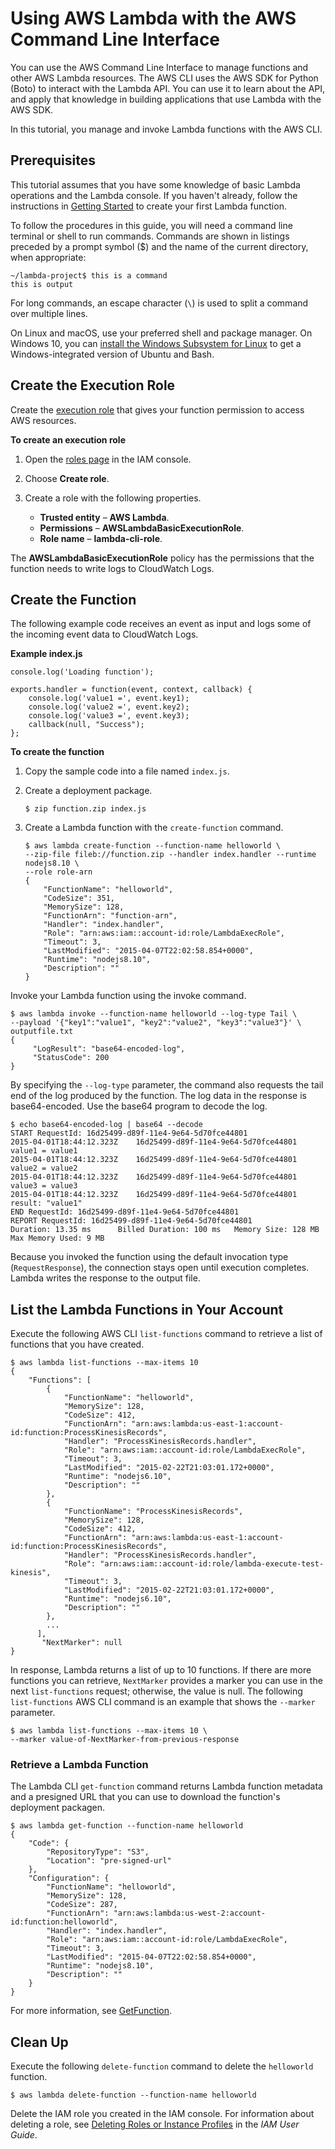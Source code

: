 # Using AWS Lambda with the AWS Command Line Interface<a name="with-userapp"></a>

You can use the AWS Command Line Interface to manage functions and other AWS Lambda resources\. The AWS CLI uses the AWS SDK for Python \(Boto\) to interact with the Lambda API\. You can use it to learn about the API, and apply that knowledge in building applications that use Lambda with the AWS SDK\.

In this tutorial, you manage and invoke Lambda functions with the AWS CLI\.

## Prerequisites<a name="with-userapp-walkthrough-custom-events-deploy"></a>

This tutorial assumes that you have some knowledge of basic Lambda operations and the Lambda console\. If you haven't already, follow the instructions in [Getting Started](getting-started.md) to create your first Lambda function\.

To follow the procedures in this guide, you will need a command line terminal or shell to run commands\. Commands are shown in listings preceded by a prompt symbol \($\) and the name of the current directory, when appropriate:

```
~/lambda-project$ this is a command
this is output
```

For long commands, an escape character \(`\`\) is used to split a command over multiple lines\.

On Linux and macOS, use your preferred shell and package manager\. On Windows 10, you can [install the Windows Subsystem for Linux](https://docs.microsoft.com/en-us/windows/wsl/install-win10) to get a Windows\-integrated version of Ubuntu and Bash\.

## Create the Execution Role<a name="with-userapp-walkthrough-custom-events-create-iam-role"></a>

Create the [execution role](intro-permission-model.md#lambda-intro-execution-role) that gives your function permission to access AWS resources\.

**To create an execution role**

1. Open the [roles page](https://console.aws.amazon.com/iam/home#/roles) in the IAM console\.

1. Choose **Create role**\.

1. Create a role with the following properties\.
   + **Trusted entity** – **AWS Lambda**\.
   + **Permissions** – **AWSLambdaBasicExecutionRole**\.
   + **Role name** – **lambda\-cli\-role**\.

The **AWSLambdaBasicExecutionRole** policy has the permissions that the function needs to write logs to CloudWatch Logs\.

## Create the Function<a name="with-userapp-walkthrough-custom-events-upload"></a>

The following example code receives an event as input and logs some of the incoming event data to CloudWatch Logs\.

**Example index\.js**  

```
console.log('Loading function');

exports.handler = function(event, context, callback) {
    console.log('value1 =', event.key1);
    console.log('value2 =', event.key2);
    console.log('value3 =', event.key3);
    callback(null, "Success");
};
```

**To create the function**

1. Copy the sample code into a file named `index.js`\.

1. Create a deployment package\.

   ```
   $ zip function.zip index.js
   ```

1. Create a Lambda function with the `create-function` command\.

   ```
   $ aws lambda create-function --function-name helloworld \
   --zip-file fileb://function.zip --handler index.handler --runtime nodejs8.10 \
   --role role-arn
   {
       "FunctionName": "helloworld",
       "CodeSize": 351,
       "MemorySize": 128,
       "FunctionArn": "function-arn",
       "Handler": "index.handler",
       "Role": "arn:aws:iam::account-id:role/LambdaExecRole",
       "Timeout": 3,
       "LastModified": "2015-04-07T22:02:58.854+0000",
       "Runtime": "nodejs8.10",
       "Description": ""
   }
   ```

Invoke your Lambda function using the invoke command\. 

```
$ aws lambda invoke --function-name helloworld --log-type Tail \
--payload '{"key1":"value1", "key2":"value2", "key3":"value3"}' \
outputfile.txt
{
     "LogResult": "base64-encoded-log",
     "StatusCode": 200 
}
```

By specifying the `--log-type` parameter, the command also requests the tail end of the log produced by the function\. The log data in the response is base64\-encoded\. Use the base64 program to decode the log\.

```
$ echo base64-encoded-log | base64 --decode
START RequestId: 16d25499-d89f-11e4-9e64-5d70fce44801
2015-04-01T18:44:12.323Z    16d25499-d89f-11e4-9e64-5d70fce44801    value1 = value1
2015-04-01T18:44:12.323Z    16d25499-d89f-11e4-9e64-5d70fce44801    value2 = value2
2015-04-01T18:44:12.323Z    16d25499-d89f-11e4-9e64-5d70fce44801    value3 = value3
2015-04-01T18:44:12.323Z    16d25499-d89f-11e4-9e64-5d70fce44801    result: "value1"
END RequestId: 16d25499-d89f-11e4-9e64-5d70fce44801
REPORT RequestId: 16d25499-d89f-11e4-9e64-5d70fce44801       
Duration: 13.35 ms      Billed Duration: 100 ms   Memory Size: 128 MB  
Max Memory Used: 9 MB
```

Because you invoked the function using the default invocation type \(`RequestResponse`\), the connection stays open until execution completes\. Lambda writes the response to the output file\.

## List the Lambda Functions in Your Account<a name="with-userapp-walkthrough-custom-events-list-functions"></a>

Execute the following AWS CLI `list-functions` command to retrieve a list of functions that you have created\. 

```
$ aws lambda list-functions --max-items 10
{
    "Functions": [
        {
            "FunctionName": "helloworld",
            "MemorySize": 128,
            "CodeSize": 412,
            "FunctionArn": "arn:aws:lambda:us-east-1:account-id:function:ProcessKinesisRecords",
            "Handler": "ProcessKinesisRecords.handler",
            "Role": "arn:aws:iam::account-id:role/LambdaExecRole",
            "Timeout": 3,
            "LastModified": "2015-02-22T21:03:01.172+0000",
            "Runtime": "nodejs6.10",
            "Description": ""
        },
        {
            "FunctionName": "ProcessKinesisRecords",
            "MemorySize": 128,
            "CodeSize": 412,
            "FunctionArn": "arn:aws:lambda:us-east-1:account-id:function:ProcessKinesisRecords",
            "Handler": "ProcessKinesisRecords.handler",
            "Role": "arn:aws:iam::account-id:role/lambda-execute-test-kinesis",
            "Timeout": 3,
            "LastModified": "2015-02-22T21:03:01.172+0000",
            "Runtime": "nodejs6.10",
            "Description": ""
        },
        ...
      ],
       "NextMarker": null
}
```

In response, Lambda returns a list of up to 10 functions\. If there are more functions you can retrieve, `NextMarker` provides a marker you can use in the next `list-functions` request; otherwise, the value is null\. The following `list-functions` AWS CLI command is an example that shows the `--marker` parameter\.

```
$ aws lambda list-functions --max-items 10 \
--marker value-of-NextMarker-from-previous-response
```

### Retrieve a Lambda Function<a name="with-userapp-walkthrough-custom-events-get-configuration"></a>

The Lambda CLI `get-function` command returns Lambda function metadata and a presigned URL that you can use to download the function's deployment packagen\.

```
$ aws lambda get-function --function-name helloworld
{
    "Code": {
        "RepositoryType": "S3",
        "Location": "pre-signed-url"
    },
    "Configuration": {
        "FunctionName": "helloworld",
        "MemorySize": 128,
        "CodeSize": 287,
        "FunctionArn": "arn:aws:lambda:us-west-2:account-id:function:helloworld",
        "Handler": "index.handler",
        "Role": "arn:aws:iam::account-id:role/LambdaExecRole",
        "Timeout": 3,
        "LastModified": "2015-04-07T22:02:58.854+0000",
        "Runtime": "nodejs8.10",
        "Description": ""
    }
}
```

For more information, see [GetFunction](API_GetFunction.md)\.

## Clean Up<a name="with-userapp-walkthrough-custom-events-delete-function"></a>

Execute the following `delete-function` command to delete the `helloworld` function\.

```
$ aws lambda delete-function --function-name helloworld
```

Delete the IAM role you created in the IAM console\. For information about deleting a role, see [Deleting Roles or Instance Profiles](https://docs.aws.amazon.com/IAM/latest/UserGuide/id_roles_manage_delete.html) in the *IAM User Guide*\. 